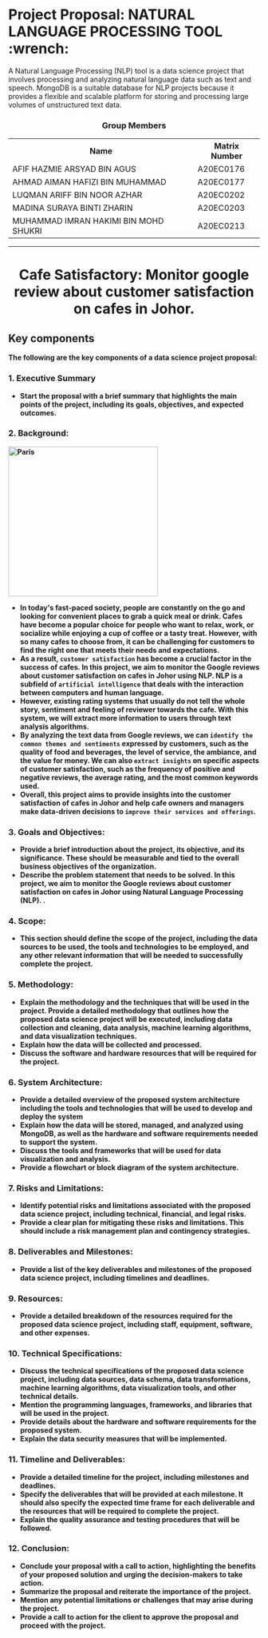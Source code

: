 <div>
  <h1>Project Proposal: NATURAL LANGUAGE PROCESSING TOOL :wrench:</h2>
</div>

A Natural Language Processing (NLP) tool is a data science project that involves processing and analyzing natural language data such as text and speech. MongoDB is a suitable database for NLP projects because it provides a flexible and scalable platform for storing and processing large volumes of unstructured text data.

<h3><p align='center'>Group Members</p></h3>

 <table align='center'>
   <tr>
     <th>Name</th>
     <th>Matrix Number</th>
   </tr>
   <tr>
     <td>AFIF HAZMIE ARSYAD BIN AGUS</td>
     <td>A20EC0176</td>
   </tr>
   <tr>
     <td>AHMAD AIMAN HAFIZI BIN MUHAMMAD</td>
     <td>A20EC0177</td>
   </tr>
   <tr>
     <td>LUQMAN ARIFF BIN NOOR AZHAR</td>
     <td>A20EC0202</td>
   </tr>
   <tr>
     <td>MADINA SURAYA BINTI ZHARIN</td>
     <td>A20EC0203</td>
   </tr>
   <tr>
     <td>MUHAMMAD IMRAN HAKIMI BIN MOHD SHUKRI</td>
     <td>A20EC0213</td>
   </tr>
</table>

---

<div>
<h1 align = 'center'><b>Cafe Satisfactory: Monitor google review about customer satisfaction on cafes in Johor.<b></h1>
  </div>

## Key components
The following are the key components of a data science project proposal:

### 1. Executive Summary
- Start the proposal with a brief summary that highlights the main points of the project, including its goals, objectives, and expected outcomes.


### 2. Background:
<div>
  <img src="https://i.pinimg.com/originals/aa/a6/84/aaa684fc7767831dde31a5b7e855565a.jpg" alt="Paris" height="300">
</div>

- In today's fast-paced society, people are constantly on the go and looking for convenient places to grab a quick meal or drink. Cafes have become a popular choice for people who want to relax, work, or socialize while enjoying a cup of coffee or a tasty treat. However, with so many cafes to choose from, it can be challenging for customers to find the right one that meets their needs and expectations.
- As a result, `customer satisfaction` has become a crucial factor in the success of cafes.  In this project, we aim to monitor the Google reviews about customer satisfaction on cafes in Johor using NLP. NLP is a subfield of `artificial intelligence` that deals with the interaction between computers and human language.
- However, existing rating systems that usually do not tell the whole story, sentiment and feeling of reviewer towards the cafe. With this system, we will extract more information to users through text analysis algorithms.
- By analyzing the text data from Google reviews, we can `identify the common themes and sentiments` expressed by customers, such as the quality of food and beverages, the level of service, the ambiance, and the value for money. We can also `extract insights` on specific aspects of customer satisfaction, such as the frequency of positive and negative reviews, the average rating, and the most common keywords used.
- Overall, this project aims to provide insights into the customer satisfaction of cafes in Johor and help cafe owners and managers make data-driven decisions to `improve their services and offerings`.

### 3. Goals and Objectives:
- Provide a brief introduction about the project, its objective, and its significance. These should be measurable and tied to the overall business objectives of the organization.
- Describe the problem statement that needs to be solved. In this project, we aim to monitor the Google reviews about customer satisfaction on cafes in Johor using Natural Language Processing (NLP). .

### 4. Scope: 
- This section should define the scope of the project, including the data sources to be used, the tools and technologies to be employed, and any other relevant information that will be needed to successfully complete the project.

### 5. Methodology:
- Explain the methodology and the techniques that will be used in the project. Provide a detailed methodology that outlines how the proposed data science project will be executed, including data collection and cleaning, data analysis, machine learning algorithms, and data visualization techniques.
- Explain how the data will be collected and processed.
- Discuss the software and hardware resources that will be required for the project.

### 6. System Architecture:
- Provide a detailed overview of the proposed system architecture including the tools and technologies that will be used to develop and deploy the system
- Explain how the data will be stored, managed, and analyzed using MongoDB, as well as the hardware and software requirements needed to support the system.
- Discuss the tools and frameworks that will be used for data visualization and analysis.
- Provide a flowchart or block diagram of the system architecture.

### 7. Risks and Limitations:
- Identify potential risks and limitations associated with the proposed data science project, including technical, financial, and legal risks. 
- Provide a clear plan for mitigating these risks and limitations. This should include a risk management plan and contingency strategies.

### 8. Deliverables and Milestones:
- Provide a list of the key deliverables and milestones of the proposed data science project, including timelines and deadlines.

### 9. Resources:
- Provide a detailed breakdown of the resources required for the proposed data science project, including staff, equipment, software, and other expenses.

### 10. Technical Specifications:
- Discuss the technical specifications of the proposed data science project, including data sources, data schema, data transformations, machine learning algorithms, data visualization tools, and other technical details.
- Mention the programming languages, frameworks, and libraries that will be used in the project.
- Provide details about the hardware and software requirements for the proposed system.
- Explain the data security measures that will be implemented.

### 11. Timeline and Deliverables: 
- Provide a detailed timeline for the project, including milestones and deadlines.
- Specify the deliverables that will be provided at each milestone. It should also specify the expected time frame for each deliverable and the resources that will be required to complete the project.
- Explain the quality assurance and testing procedures that will be followed.

### 12. Conclusion:
- Conclude your proposal with a call to action, highlighting the benefits of your proposed solution and urging the decision-makers to take action.
- Summarize the proposal and reiterate the importance of the project.
- Mention any potential limitations or challenges that may arise during the project.
- Provide a call to action for the client to approve the proposal and proceed with the project.
